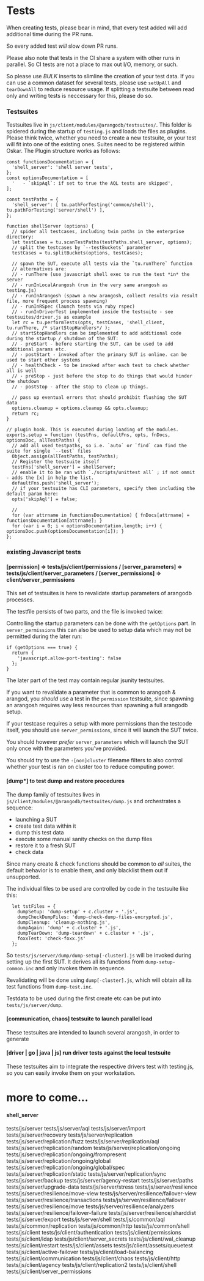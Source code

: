 # Tests
When creating tests, please bear in mind, that every test added will add additional time during the PR runs.

So every added test *will* slow down PR runs.

Please also note that tests in the CI share a system with other runs in parallel. 
So CI tests are not a place to max out I/O, memory, or such.

So please use *BULK* inserts to slimline the creation of your test data.
If you can use a common dataset for several tests, please use `setUpAll` and `tearDownAll` to reduce resource usage.
If splitting a testsuite between read only and writing tests is neccessary for this, please do so.

### Testsuites
Testsuites live in `js/client/modules/@arangodb/testsuites/`. This folder is spidered during the startup of `testing.js` and loads the files as plugins.
Please think twice, whether you need to create a new testsuite, or your test will fit into one of the existing ones. Suites need to be registered within Oskar.
The Plugin structure works as follows: 

```
const functionsDocumentation = {
  'shell_server': 'shell server tests',
};
const optionsDocumentation = [
  '   - `skipAql`: if set to true the AQL tests are skipped',
];

const testPaths = {
  'shell_server': [ tu.pathForTesting('common/shell'), tu.pathForTesting('server/shell') ],
};

function shellServer (options) {
  // spider all testcases, including twin paths in the enterprise directory:
  let testCases = tu.scanTestPaths(testPaths.shell_server, options);
  // split the testcases by `--testBuckets` parameter
  testCases = tu.splitBuckets(options, testCases);

  // spawn the SUT, execute all tests via the `tu.runThere` function
  // alternatives are:
  // - runThere (use javascript shell exec to run the test *in* the server
  // - runInLocalArangosh (run in the very same arangosh as testing.js)
  // - runInArangosh (spawn a new arangosh, collect results via result file, more frequent process spawning)
  // - runInRSpec (launch tests via ruby rspec)
  // - runInDriverTest implemented inside the testsuite - see testsuites/driver.js as example
  let rc = tu.performTests(opts, testCases, 'shell_client, tu.runThere, /* startStopHandlers*/ );
  // startStopHandlers can be implemented to add additional code during the startup / shutdown of the SUT:
  // - preStart - before starting the SUT, can be used to add additional params etc.
  // - postStart - invoked after the primary SUT is online. can be used to start other systems
  // - healthCheck - to be invoked after each test to check whether all is well
  // - preStop - just before the stop to do things that would hinder the shutdown
  // - postStop - after the stop to clean up things.

  // pass up eventual errors that should prohibit flushing the SUT data
  options.cleanup = options.cleanup && opts.cleanup;
  return rc;
}

// plugin hook. This is executed during loading of the modules.
exports.setup = function (testFns, defaultFns, opts, fnDocs, optionsDoc, allTestPaths) {
  // add all used testpaths, so i.e. `auto` or `find` can find the suite for single `--test` files
  Object.assign(allTestPaths, testPaths);
  // Register the testsuite itself
  testFns['shell_server'] = shellServer;
  // enable it to be ran with `./scripts/unittest all` ; if not ommit - adds the [x] in help the list.
  defaultFns.push('shell_server');
  // if your testsuite has CLI parameters, specify them including the default param here:
  opts['skipAql'] = false;

  // 
  for (var attrname in functionsDocumentation) { fnDocs[attrname] = functionsDocumentation[attrname]; }
  for (var i = 0; i < optionsDocumentation.length; i++) { optionsDoc.push(optionsDocumentation[i]); }
};
```

### existing Javascript tests

#### [permission] => tests/js/client/permissions / [server_parameters] => tests/js/client/server_parameters / [server_permissions] => client/server_permissions
This set of testsuites is here to revalidate startup parameters of arangodb processes.

The testfile persists of two parts, and the file is invoked twice: 

Controlling the startup parameters can be done with the `getOptions` part. In `server_permissions` this can also be used to setup data which may not be permitted during the later run:
```
if (getOptions === true) {
  return {
    'javascript.allow-port-testing': false
  };
}
```
The later part of the test may contain regular jsunity testsuites. 

If you want to revalidate a parameter that is common to arangosh & arangod, you *should* use a test in the `permission` testsuite, 
since spawning an arangosh requires way less resources than spawning a full arangodb setup.

If your testcase requires a setup with more permissions than the testcode itself, you should use `server_permissions`, since it will launch the SUT twice.

You should however *prefer* `server_parameters` which will launch the SUT only once with the parameters you've provided. 

You should try to use the `-[non]cluster` filename filters to also control whether your test is ran on cluster too to reduce computing power.

#### [dump*] to test dump and restore procedures
The dump family of testsuites lives in `js/client/modules/@arangodb/testsuites/dump.js`
and orchestrates a sequence:
- launching a SUT
- create test data within it
- dump this test data
- execute some manual sanity checks on the dump files
- restore it to a fresh SUT
- check data

Since many create & check functions should be common to *all* suites, the default behavior is to enable them, and only blacklist them out if unsupported.

The individual files to be used are controlled by code in the testsuite like this:

```
  let tstFiles = {
    dumpSetup: 'dump-setup' + c.cluster + '.js',
    dumpCheckDumpFiles: 'dump-check-dump-files-encrypted.js',
    dumpCleanup: 'cleanup-nothing.js',
    dumpAgain: 'dump' + c.cluster + '.js',
    dumpTearDown: 'dump-teardown' + c.cluster + '.js',
    foxxTest: 'check-foxx.js'
  };
```

So `tests/js/server/dump/dump-setup[-cluster].js` will be invoked during setting up the first SUT.
It derives all its functions from `dump-setup-common.inc` and only invokes them in sequence.

Revalidating will be done using `dump[-cluster].js`, which will obtain all its test functions from `dump-test.inc`.

Testdata to be used during the first create etc can be put into `tests/js/server/dump`.


#### [communication, chaos] testsuite to launch parallel load
These testsuites are intended to launch several arangosh, in order to generate 



#### [driver | go | java | js] run driver tests against the local testsuite
These testsuites aim to integrate the respective drivers test with testing.js, 
so you can easily invoke them on your workstation.

# more to come...
#### shell_server
tests/js/server
tests/js/server/aql
tests/js/server/import
tests/js/server/recovery
tests/js/server/replication
tests/js/server/replication/fuzz
tests/js/server/replication/aql
tests/js/server/replication/random
tests/js/server/replication/ongoing
tests/js/server/replication/ongoing/frompresent
tests/js/server/replication/ongoing/global
tests/js/server/replication/ongoing/global/spec
tests/js/server/replication/static
tests/js/server/replication/sync
tests/js/server/backup
tests/js/server/agency-restart
tests/js/server/paths
tests/js/server/upgrade-data
tests/js/server/stress
tests/js/server/resilience
tests/js/server/resilience/move-view
tests/js/server/resilience/failover-view
tests/js/server/resilience/transactions
tests/js/server/resilience/failover
tests/js/server/resilience/move
tests/js/server/resilience/analyzers
tests/js/server/resilience/failover-failure
tests/js/server/resilience/sharddist
tests/js/server/export
tests/js/server/shell
tests/js/common/aql
tests/js/common/replication
tests/js/common/http
tests/js/common/shell
tests/js/client
tests/js/client/authentication
tests/js/client/permissions
tests/js/client/ldap
tests/js/client/server_secrets
tests/js/client/wal_cleanup
tests/js/client/restart
tests/js/client/assets
tests/js/client/assets/queuetest
tests/js/client/active-failover
tests/js/client/load-balancing
tests/js/client/communication
tests/js/client/chaos
tests/js/client/http
tests/js/client/agency
tests/js/client/replication2
tests/js/client/shell
tests/js/client/server_permissions
